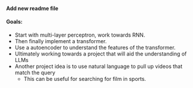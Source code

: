 #### Add new readme file
#### Goals:
- Start with multi-layer perceptron, work towards RNN.
- Then finally implement a transformer.
- Use a autoencoder to understand the features of the transformer.
- Ultimately working towards a project that will aid the understanding of LLMs
- Another project idea is to use natural language to pull up videos that match the query
  - This can be useful for searching for film in sports.
